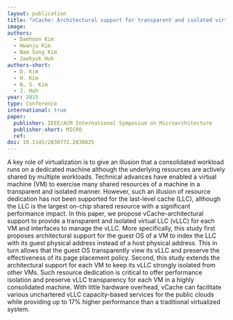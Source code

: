 ```yaml
---
layout: publication
title: "vCache: Architectural support for transparent and isolated virtual LLCs in virtualized environments"
image: 
authors:
  - Daehoon Kim
  - Hwanju Kim
  - Nam Sung Kim
  - Jaehyuk Huh
authors-short:
  - D. Kim
  - H. Kim
  - N. S. Kim
  - J. Huh
year: 2015
type: Conference
international: true
paper:
  publisher: IEEE/ACM International Symposium on Microarchitecture
  publisher-short: MICRO
  ref: 
doi: 10.1145/2830772.2830825
---
```


A key role of virtualization is to give an illusion that a consolidated workload runs on a dedicated machine although the underlying resources are actively shared by multiple workloads. Technical advances have enabled a virtual machine (VM) to exercise many shared resources of a machine in a transparent and isolated manner. However, such an illusion of resource dedication has not been supported for the last-level cache (LLC), although the LLC is the largest on-chip shared resource with a significant performance impact. In this paper, we propose vCache-architectural support to provide a transparent and isolated virtual LLC (vLLC) for each VM and interfaces to manage the vLLC. More specifically, this study first proposes architectural support for the guest OS of a VM to index the LLC with its guest physical address instead of a host physical address. This in turn allows that the guest OS transparently view its vLLC and preserve the effectiveness of its page placement policy. Second, this study extends the architectural support for each VM to keep its vLLC strongly isolated from other VMs. Such resource dedication is critical to offer performance isolation and preserve vLLC transparency for each VM in a highly consolidated machine. With little hardware overhead, vCache can facilitate various unchartered vLLC capacity-based services for the public clouds while providing up to 17% higher performance than a traditional virtualized system.
